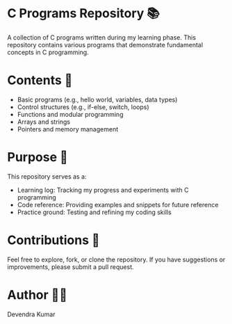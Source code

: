 # C Programs Repository 📚

A collection of C programs written during my learning phase. This repository contains various programs that demonstrate fundamental concepts in C programming.

# Contents 📁
- Basic programs (e.g., hello world, variables, data types)
- Control structures (e.g., if-else, switch, loops)
- Functions and modular programming
- Arrays and strings
- Pointers and memory management

# Purpose 🤔
This repository serves as a:

- Learning log: Tracking my progress and experiments with C programming
- Code reference: Providing examples and snippets for future reference
- Practice ground: Testing and refining my coding skills


# Contributions 🤝
Feel free to explore, fork, or clone the repository. If you have suggestions or improvements, please submit a pull request.

# Author 👨‍💻
Devendra Kumar 

